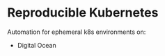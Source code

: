 Reproducible Kubernetes
==========

Automation for ephemeral k8s environments on:

* Digital Ocean


